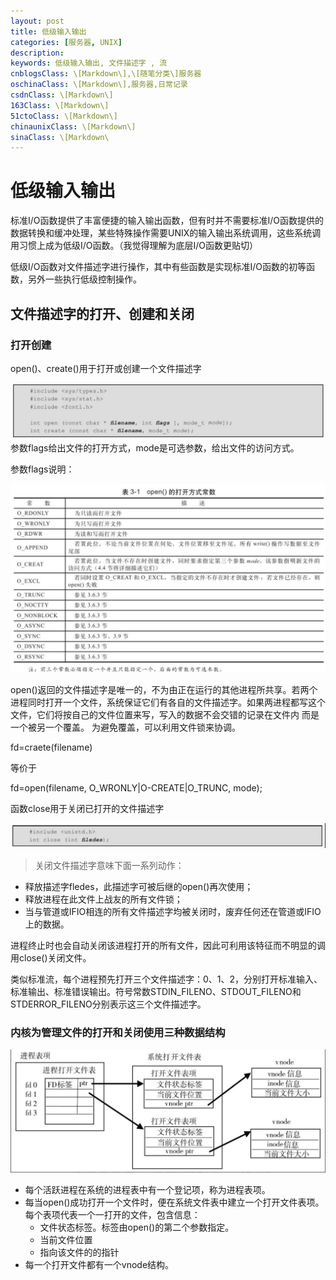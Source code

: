 ```yaml
---
layout: post
title: 低级输入输出
categories: [服务器, UNIX]
description:
keywords: 低级输入输出, 文件描述字 , 流
cnblogsClass: \[Markdown\],\[随笔分类\]服务器
oschinaClass: \[Markdown\],服务器,日常记录
csdnClass: \[Markdown\]
163Class: \[Markdown\]
51ctoClass: \[Markdown\]
chinaunixClass: \[Markdown\]
sinaClass: \[Markdown\
---
```


# 低级输入输出
标准I/O函数提供了丰富便捷的输入输出函数，但有时并不需要标准I/O函数提供的数据转换和缓冲处理，某些特殊操作需要UNIX的输入输出系统调用，这些系统调用习惯上成为低级I/O函数。（我觉得理解为底层I/O函数更贴切）

低级I/O函数对文件描述字进行操作，其中有些函数是实现标准I/O函数的初等函数，另外一些执行低级控制操作。

## 文件描述字的打开、创建和关闭
### 打开创建
open()、create()用于打开或创建一个文件描述字

![image](https://raw.githubusercontent.com/WalkingSun/WindBlog/gh-pages/images/blog/20181122101856.png)
参数flags给出文件的打开方式，mode是可选参数，给出文件的访问方式。

参数flags说明：

![image](https://raw.githubusercontent.com/WalkingSun/WindBlog/gh-pages/images/blog/20181122103317.png)

 open()返回的文件描述字是唯一的，不为由正在运行的其他进程所共享。若两个进程同时打开一个文件，系统保证它们有各自的文件描述字。如果两进程都写这个文件，它们将按自己的文件位置来写，写入的数据不会交错的记录在文件内
而是一个被另一个覆盖。  为避免覆盖，可以利用文件锁来协调。

fd=craete(filename)

等价于

fd=open(filename,   O_WRONLY|O-CREATE|O_TRUNC, mode);

函数close用于关闭已打开的文件描述字

![image](https://raw.githubusercontent.com/WalkingSun/WindBlog/gh-pages/images/blog/20181122105737.png)

> 关闭文件描述字意味下面一系列动作：
- 释放描述字fledes，此描述字可被后继的open()再次使用；
- 释放进程在此文件上战友的所有文件锁；
- 当与管道或IFIO相连的所有文件描述字均被关闭时，废弃任何还在管道或IFIO上的数据。

进程终止时也会自动关闭该进程打开的所有文件，因此可利用该特征而不明显的调用close()关闭文件。

类似标准流，每个进程预先打开三个文件描述字：0、1、2，分别打开标准输入、标准输出、标准错误输出。符号常数STDIN_FILENO、STDOUT_FILENO和STDERROR_FILENO分别表示这三个文件描述字。

### 内核为管理文件的打开和关闭使用三种数据结构

![image](https://raw.githubusercontent.com/WalkingSun/WindBlog/gh-pages/images/blog/20181122112019.png)

- 每个活跃进程在系统的进程表中有一个登记项，称为进程表项。
- 每当open()成功打开一个文件时，便在系统文件表中建立一个打开文件表项。
每个表项代表一个一打开的文件，包含信息：
    - 文件状态标签。标签由open()的第二个参数指定。
    - 当前文件位置
    - 指向该文件的的指针
- 每一个打开文件都有一个vnode结构。
